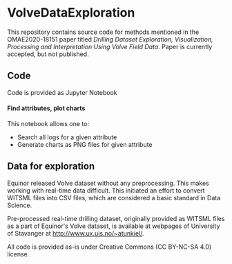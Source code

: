 # VolveDataExploration

This repository contains source code for methods mentioned in the OMAE2020-18151 paper titled *Drilling Dataset Exploration, Visualization, Processing and Interpretation Using Volve Field Data*. Paper is currently accepted, but not published.

## Code

Code is provided as Jupyter Notebook

#### Find attributes, plot charts

This notebook allows one to:
* Search all logs for a given attribute
* Generate charts as PNG files for given attribute

## Data for exploration

Equinor released Volve dataset without any preprocessing. This makes working with real-time data difficult. This initiated an effort to convert WITSML files into CSV files, which are considered a basic standard in Data Science.

Pre-processed real-time drilling dataset, originally provided as WITSML files as a part of Equinor's Volve dataset, is available at webpages of University of Stavanger at http://www.ux.uis.no/~atunkiel/.

All code is provided as-is under Creative Commons (CC BY-NC-SA 4.0) license.
